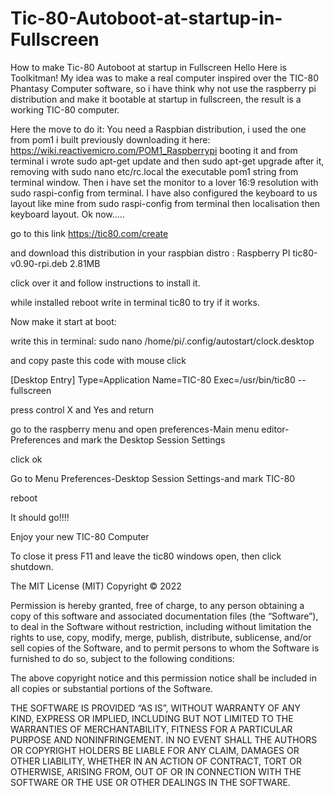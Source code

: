 # Tic-80-Autoboot-at-startup-in-Fullscreen
How to make Tic-80 Autoboot at startup in Fullscreen
Hello Here is Toolkitman!
My idea was to make a real computer inspired over the TIC-80 Phantasy Computer software,
so i have think why not use the raspberry pi distribution and make it bootable at startup 
in fullscreen, the result is a working TIC-80 computer.

Here the move to do it:
You need a Raspbian distribution, i used the one from pom1 i built previously downloading it here:
https://wiki.reactivemicro.com/POM1_Raspberrypi booting it and from terminal i wrote sudo apt-get update
and then sudo apt-get upgrade after it, removing with sudo nano etc/rc.local  the executable pom1 string 
from terminal window. 
Then i have set the monitor to a lover 16:9 resolution with sudo raspi-config from terminal.
I have also configured the keyboard to us layout like mine from sudo raspi-config from terminal
then localisation then keyboard layout.
Ok now.....

go to this link https://tic80.com/create

and download this distribution in your raspbian distro : Raspberry PI	tic80-v0.90-rpi.deb	2.81MB

click over it and follow instructions to install it.

while installed reboot write in terminal tic80 to try if it works.

Now make it start at boot:


write this in terminal: sudo nano /home/pi/.config/autostart/clock.desktop

and copy paste this code with mouse click 

[Desktop Entry]
Type=Application
Name=TIC-80
Exec=/usr/bin/tic80 --fullscreen

press control X and Yes and return

go to the raspberry menu and open preferences-Main menu editor-Preferences and mark the Desktop Session Settings

click ok

Go to Menu Preferences-Desktop Session Settings-and mark TIC-80


reboot

It should go!!!!

Enjoy your new TIC-80 Computer

To close it press F11 and leave the tic80 windows open, then click shutdown.

The MIT License (MIT)
Copyright © 2022 <copyright holders>

Permission is hereby granted, free of charge, to any person obtaining a copy of this software and associated documentation files (the “Software”), to deal in the Software without restriction, including without limitation the rights to use, copy, modify, merge, publish, distribute, sublicense, and/or sell copies of the Software, and to permit persons to whom the Software is furnished to do so, subject to the following conditions:

The above copyright notice and this permission notice shall be included in all copies or substantial portions of the Software.

THE SOFTWARE IS PROVIDED “AS IS”, WITHOUT WARRANTY OF ANY KIND, EXPRESS OR IMPLIED, INCLUDING BUT NOT LIMITED TO THE WARRANTIES OF MERCHANTABILITY, FITNESS FOR A PARTICULAR PURPOSE AND NONINFRINGEMENT. IN NO EVENT SHALL THE AUTHORS OR COPYRIGHT HOLDERS BE LIABLE FOR ANY CLAIM, DAMAGES OR OTHER LIABILITY, WHETHER IN AN ACTION OF CONTRACT, TORT OR OTHERWISE, ARISING FROM, OUT OF OR IN CONNECTION WITH THE SOFTWARE OR THE USE OR OTHER DEALINGS IN THE SOFTWARE.


